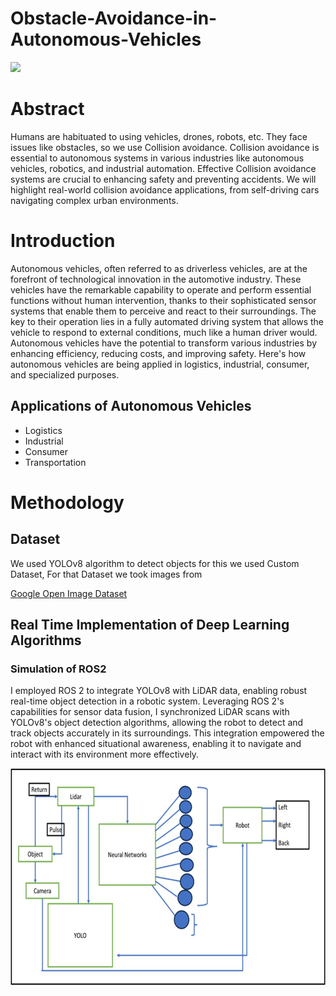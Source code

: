 # Obstacle-Avoidance-in-Autonomous-Vehicles
<img src="https://ksra.eu/wp-content/uploads/2020/06/cars16.jpg" >
<h1>Abstract</h1>
<p>Humans are habituated to using vehicles, drones, robots, etc. They face issues like obstacles, so we use Collision avoidance. Collision avoidance is essential to autonomous systems in various industries like autonomous vehicles, robotics, and industrial automation. Effective Collision avoidance systems are crucial to enhancing safety and preventing accidents. We will highlight real-world collision avoidance applications, from self-driving cars navigating complex urban environments.</p>
<h1>Introduction</h1>
<p>Autonomous vehicles, often referred to as driverless vehicles, are at the forefront of technological innovation in the automotive industry. These vehicles have the remarkable capability to operate and perform essential functions without human intervention, thanks to their sophisticated sensor systems that enable them to perceive and react to their surroundings. The key to their operation lies in a fully automated driving system that allows the vehicle to respond to external conditions, much like a human driver would. Autonomous vehicles have the potential to transform various industries by enhancing efficiency, reducing costs, and improving safety. Here's how autonomous vehicles are being applied in logistics, industrial, consumer, and specialized purposes.</p>
<h2>Applications of Autonomous Vehicles </h2>
<ul>
  <li>Logistics</li>
  <li>Industrial</li>
  <li>Consumer</li>
  <li>Transportation</li>
</ul>
<h1>Methodology</h1>
<h2>Dataset</h2>
<p>We used YOLOv8 algorithm to detect objects for this we used Custom Dataset, For that Dataset we took images from</p>
<a href="https://storage.googleapis.com/openimages/web/index.html">Google Open Image Dataset</a>
<h2>Real Time Implementation of Deep Learning Algorithms</h2>
<h3>Simulation of ROS2</h3>
<p>I employed ROS 2 to integrate YOLOv8 with LiDAR data, enabling robust real-time object detection in a robotic system. Leveraging ROS 2's capabilities for sensor data fusion, I synchronized LiDAR scans with YOLOv8's object detection algorithms, allowing the robot to detect and track objects accurately in its surroundings. This integration empowered the robot with enhanced situational awareness, enabling it to navigate and interact with its environment more effectively.</p>

<img src="images/img1.jpg" >

